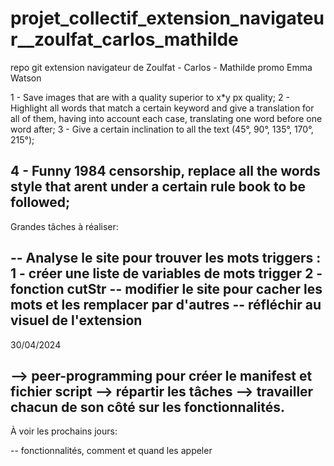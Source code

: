 # projet_collectif_extension_navigateur\_\_zoulfat_carlos_mathilde

repo git extension navigateur de Zoulfat - Carlos - Mathilde promo Emma Watson

1 - Save images that are with a quality superior to x*y px quality;
2 - Highlight all words that match a certain keyword and give a translation for all of them, having into account each case, translating one word before one word after;
3 - Give a certain inclination to all the text (45°, 90°, 135°, 170°, 215°);

4 - Funny 1984 censorship, replace all the words style that arent under a certain rule book to be followed;
------------------------------------------------------------------------------------------------------------------------------------------------------------------------

Grandes tâches à réaliser:

-- Analyse le site pour trouver les mots triggers :
 1 - créer une liste de variables de mots trigger 
 2 - fonction cutStr 
-- modifier le site pour cacher les mots et les remplacer par d'autres
-- réfléchir au visuel de l'extension
------------------------------------------------------------------------------------------------------------------------------------------------------------------------

30/04/2024

--> peer-programming pour créer le manifest et fichier script
--> répartir les tâches 
--> travailler chacun de son côté sur les fonctionnalités.
------------------------------------------------------------------------------------------------------------------------------------------------------------------------
À voir les prochains jours:

-- fonctionnalités, comment et quand les appeler
